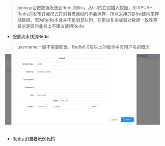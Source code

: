 >  binlogo会把数据发送到Redis的list，从list的右边插入数据，即 RPUSH
>  Redis的发布订阅模式在消费者离线时不会保存，所以采用的是list结构来存储数据。因为Redis本身并不是消息队列，在更加复杂或者对数据一致性等要求更高的业务上不建议使用Redis
> 

- 配置流水线到Redis

>  username一般不需要配置，Redis6.0及以上的版本中有用户名的概念 
> 
![avatar](/docs/assets/pic/config_output_redis.png)

- [Redis 消费者示例代码](https://github.com/jin06/binlogo/tree/master/examples/redis/main.go)










